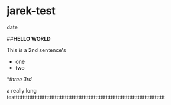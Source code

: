 # jarek-test

   date

##**HELLO WORLD**




This is a 2nd sentence's 

* one
* two 




**three 3rd* 

a really long testtttttttttttttttttttttttttttttttttttttttttttttttttttttttttttttttttttttttttttttttttttttttt
